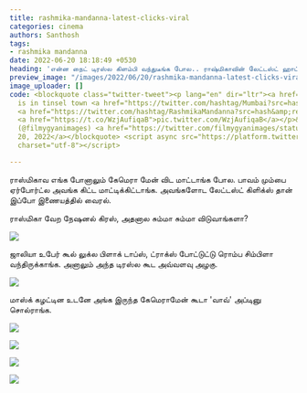 ```yaml
---
title: rashmika-mandanna-latest-clicks-viral
categories: cinema
authors: Santhosh
tags:
- rashmika mandanna
date: 2022-06-20 18:18:49 +0530
heading: 'என்ன நைட் டிரஸ்ல கிளம்பி வந்துடீங்க போல.. ராஷ்மிகாவின் லேட்டஸ்ட் ஹாட் கிளிக்ஸ்.. '
preview_image: "/images/2022/06/20/rashmika-mandanna-latest-clicks-viral-jpg.jpeg"
image_uploader: []
code: <blockquote class="twitter-tweet"><p lang="en" dir="ltr"><a href="https://twitter.com/hashtag/Srivalli?src=hash&amp;ref_src=twsrc%5Etfw">#Srivalli</a>
  is in tinsel town <a href="https://twitter.com/hashtag/Mumbai?src=hash&amp;ref_src=twsrc%5Etfw">#Mumbai</a>
  <a href="https://twitter.com/hashtag/RashmikaMandanna?src=hash&amp;ref_src=twsrc%5Etfw">#RashmikaMandanna</a>
  <a href="https://t.co/WzjAufiqaB">pic.twitter.com/WzjAufiqaB</a></p>&mdash; Filmygyanimages
  (@filmygyanimages) <a href="https://twitter.com/filmygyanimages/status/1538847422209613824?ref_src=twsrc%5Etfw">June
  20, 2022</a></blockquote> <script async src="https://platform.twitter.com/widgets.js"
  charset="utf-8"></script>

---
```

ராஸ்மிகாவ எங்க போனாலும் கேமெரா மேன் விட மாட்டாங்க போல. பாவம் மும்பை ஏர்போர்ட்ல அவங்க கிட்ட மாட்டிக்கிட்டாங்க. அவங்களோட லேட்டஸ்ட் கிளிக்ஸ் தான் இப்போ இணையத்தில் வைரல்.

ராஸ்மிகா வேற நேஷனல் கிரஸ், அதனால சும்மா சும்மா விடுவாங்களா?

![](/images/2022/06/20/rash-airport-2-jpg.jpeg)

ஜாலியா உபேர் கூல் லுக்ல பிளாக் டாப்ஸ், ட்ராக்ஸ் போட்டுட்டு ரொம்ப சிம்பிளா வந்திருக்காங்க. அனாலும் அந்த டிரஸ்ல கூட அவ்வளவு அழகு.

![](/images/2022/06/20/rash-airport-3-jpg.jpeg)

மாஸ்க் கழட்டின உடனே அங்க இருந்த கேமெராமேன் கூடா 'வாவ்' அப்டினு சொல்ராங்க.

![](/images/2022/06/20/rash-airport-5-jpg.jpeg)

![](/images/2022/06/20/rash-airport-4-jpg.jpeg)

![](/images/2022/06/20/rash-airport-6-jpg.jpeg)

![](/images/2022/06/20/rash-airport-1-png.jpeg)
